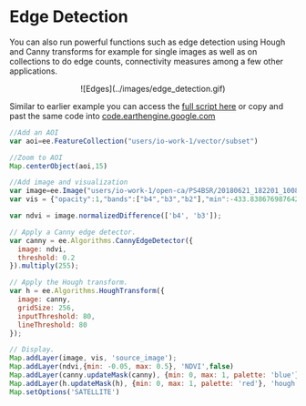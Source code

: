 # Edge Detection

You can also run powerful functions such as edge detection using Hough and Canny transforms for example for single images as well as on collections to do edge counts, connectivity measures among a few other applications.

<center>![Edges](../images/edge_detection.gif)</center>

Similar to earlier example you can access the [full script here](https://code.earthengine.google.com/e2bcba4015def1b97f297091abb7905e) or copy and past the same code into [code.earthengine.google.com](https://code.earthengine.google.com)

``` js
//Add an AOI
var aoi=ee.FeatureCollection("users/io-work-1/vector/subset")

//Zoom to AOI
Map.centerObject(aoi,15)

//Add image and visualization
var image=ee.Image("users/io-work-1/open-ca/PS4BSR/20180621_182201_1008_3B_AnalyticMS_SR")
var vis = {"opacity":1,"bands":["b4","b3","b2"],"min":-433.8386769876429,"max":2822.7077530529555,"gamma":1};

var ndvi = image.normalizedDifference(['b4', 'b3']);

// Apply a Canny edge detector.
var canny = ee.Algorithms.CannyEdgeDetector({
  image: ndvi,
  threshold: 0.2
}).multiply(255);

// Apply the Hough transform.
var h = ee.Algorithms.HoughTransform({
  image: canny,
  gridSize: 256,
  inputThreshold: 80,
  lineThreshold: 80
});

// Display.
Map.addLayer(image, vis, 'source_image');
Map.addLayer(ndvi,{min: -0.05, max: 0.5}, 'NDVI',false)
Map.addLayer(canny.updateMask(canny), {min: 0, max: 1, palette: 'blue'}, 'canny');
Map.addLayer(h.updateMask(h), {min: 0, max: 1, palette: 'red'}, 'hough');
Map.setOptions('SATELLITE')
```
